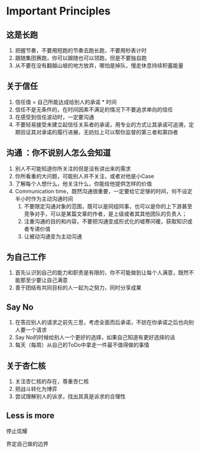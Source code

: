 # Important  Principles

## 这是长跑

1. 把握节奏，不要用短跑的节奏去跑长跑，不要用秒表计时
2. 跟随集团赛跑，你可以跟随也可以领跑，但是不要独自跑
3. 从不要在没有翻越山坡的地方放弃，哪怕是掉队，慢走休息持续积蓄能量

## 关于信任

1. 信任值 = 自己所能达成给别人的承诺 \* 时间
2. 信任不是无条件的，在时间因素不满足的情况下不要追求单向的信任
3. 在感受到信任波动时，一定要沟通
4. 不要轻易接受未建立起信任关系者的承诺，用专业的方式让其承诺可追溯，定期验证其对承诺的履行进展，无妨拉上可以帮你监督的第三者和第四者

## 沟通 ：你不说别人怎么会知道

1. 别人不可能知道你所关注的但是没有讲出来的需求
2. 你所看重的大问题，可能别人并不关注，或者对他是小Case
3. 了解每个人想什么，他关注什么，你能给他提供怎样的价值
4. Communication time，既然沟通很重要，一定要给它足够的时间，何不设定半小时作为主动沟通时间
   1. 不要限定沟通对象的范围，既可以是同组同事，也可以是你的上下游甚至竞争对手，可以是某篇文章的作者，是上级或者其其他团队的负责人；
   2. 注重沟通的目的和内容，不要把沟通变成形式化的嘘寒问暖，获取知识或者专递价值
   3. 让被动沟通变为主动沟通

## 为自己工作

1. 首先认识到自己的能力和职责是有限的，你不可能做到让每个人满意，既然不能那至少要让自己满意
2. 善于团结有共同目标的人一起为之努力，同时分享成果

## Say No

1. 在答应别人的请求之前先三思，考虑全面而后承诺，不妨在你承诺之后也向别人要一个请求
2. Say No的时候给别人一个更好的选择，如果自己知道有更好选择的话
3. 每天（每周）从自己的ToDo中拿走一件最不值得做的事情

## 关于杏仁核

1. 关注杏仁核的存在，尊重杏仁核
2. 把战斗转化为博弈
3. 尝试理解别人的诉求，找出其真是诉求的合理性

## Less is more



停止炫耀

界定自己做的边界



